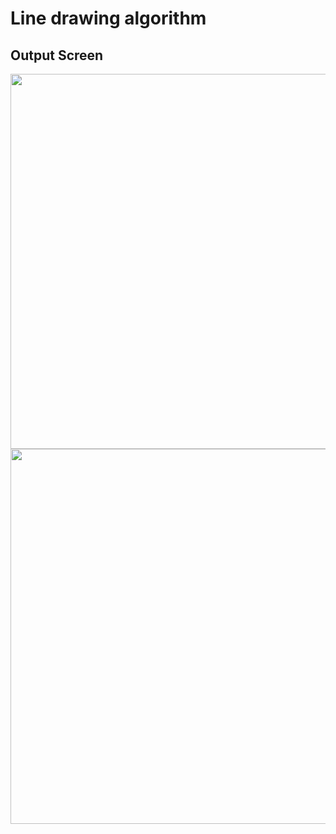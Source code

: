 # Line drawing algorithm


## Output Screen


<Img src = "https://user-images.githubusercontent.com/65994349/197953910-ca45369b-d685-47ee-94bc-6be165958eeb.png" width = "600"/>

<Img src = "https://user-images.githubusercontent.com/65994349/197953955-2a1f7b81-5650-4b24-8d5d-11585531e4b1.png" width = "600"/>
